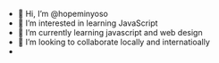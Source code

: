 - 👋 Hi, I’m @hopeminyoso
- 👀 I’m interested in learning JavaScript
- 🌱 I’m currently learning javascript and web design
- 💞️ I’m looking to collaborate locally and internatioally
- 

<!---
hopeminyoso/hopeminyoso is a ✨ special ✨ repository because its `README.md` (this file) appears on your GitHub profile.
You can click the Preview link to take a look at your changes.
--->
